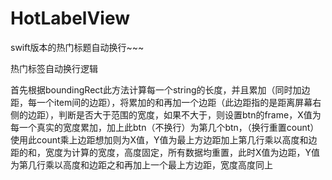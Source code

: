 # HotLabelView
swift版本的热门标题自动换行~~~


热门标签自动换行逻辑

首先根据boundingRect此方法计算每一个string的长度，并且累加（同时加边距，每一个item间的边距），将累加的和再加一个边距（此边距指的是距离屏幕右侧的边距），判断是否大于范围的宽度，如果不大于，则设置btn的frame，X值为每一个真实的宽度累加，加上此btn（不换行）为第几个btn，（换行重置count）使用此count乘上边距想加则为X值，Y值为最上方边距加上第几行乘以高度和边距的和，宽度为计算的宽度，高度固定，所有数据均重置，此时X值为边距，Y值为第几行乘以高度和边距之和再加上一个最上方边距，宽度高度同上


